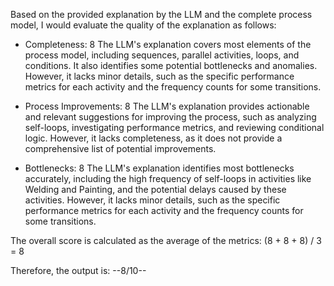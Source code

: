 Based on the provided explanation by the LLM and the complete process model, I would evaluate the quality of the explanation as follows:

* Completeness: 8
The LLM's explanation covers most elements of the process model, including sequences, parallel activities, loops, and conditions. It also identifies some potential bottlenecks and anomalies. However, it lacks minor details, such as the specific performance metrics for each activity and the frequency counts for some transitions.

* Process Improvements: 8
The LLM's explanation provides actionable and relevant suggestions for improving the process, such as analyzing self-loops, investigating performance metrics, and reviewing conditional logic. However, it lacks completeness, as it does not provide a comprehensive list of potential improvements.

* Bottlenecks: 8
The LLM's explanation identifies most bottlenecks accurately, including the high frequency of self-loops in activities like Welding and Painting, and the potential delays caused by these activities. However, it lacks minor details, such as the specific performance metrics for each activity and the frequency counts for some transitions.

The overall score is calculated as the average of the metrics:
(8 + 8 + 8) / 3 = 8

Therefore, the output is:
--8/10--